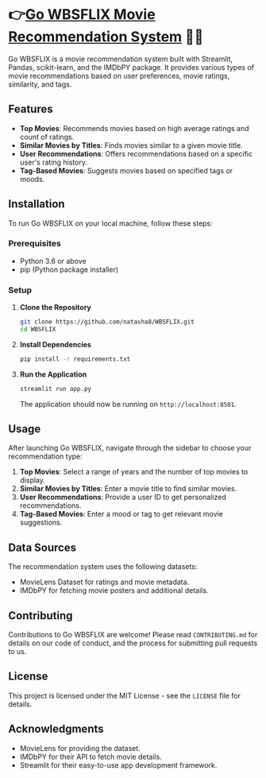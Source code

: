 # 👉[Go WBSFLIX Movie Recommendation System](https://gowbsflix.streamlit.app/) 🎥🍿

Go WBSFLIX is a movie recommendation system built with Streamlit, Pandas, scikit-learn, and the IMDbPY package. It provides various types of movie recommendations based on user preferences, movie ratings, similarity, and tags.

## Features

- **Top Movies**: Recommends movies based on high average ratings and count of ratings.
- **Similar Movies by Titles**: Finds movies similar to a given movie title.
- **User Recommendations**: Offers recommendations based on a specific user's rating history.
- **Tag-Based Movies**: Suggests movies based on specified tags or moods.

## Installation

To run Go WBSFLIX on your local machine, follow these steps:

### Prerequisites

- Python 3.6 or above
- pip (Python package installer)

### Setup

1. **Clone the Repository**

   ```bash
   git clone https://github.com/natasha8/WBSFLIX.git
   cd WBSFLIX
   ```

2. **Install Dependencies**

   ```bash
   pip install -r requirements.txt
   ```

3. **Run the Application**

   ```bash
   streamlit run app.py
   ```

   The application should now be running on `http://localhost:8501`.

## Usage

After launching Go WBSFLIX, navigate through the sidebar to choose your recommendation type:

1. **Top Movies**: Select a range of years and the number of top movies to display.
2. **Similar Movies by Titles**: Enter a movie title to find similar movies.
3. **User Recommendations**: Provide a user ID to get personalized recommendations.
4. **Tag-Based Movies**: Enter a mood or tag to get relevant movie suggestions.

## Data Sources

The recommendation system uses the following datasets:

- MovieLens Dataset for ratings and movie metadata.
- IMDbPY for fetching movie posters and additional details.

## Contributing

Contributions to Go WBSFLIX are welcome! Please read `CONTRIBUTING.md` for details on our code of conduct, and the process for submitting pull requests to us.

## License

This project is licensed under the MIT License - see the `LICENSE` file for details.

## Acknowledgments

- MovieLens for providing the dataset.
- IMDbPY for their API to fetch movie details.
- Streamlit for their easy-to-use app development framework.
